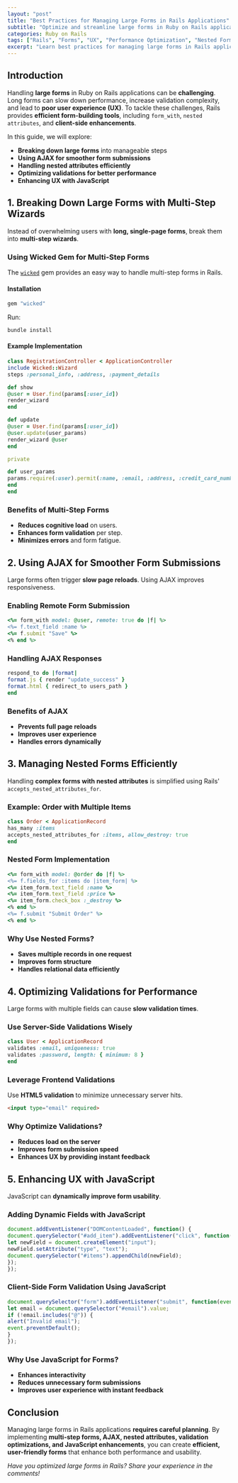 ```yaml
---
layout: "post"
title: "Best Practices for Managing Large Forms in Rails Applications"
subtitle: "Optimize and streamline large forms in Ruby on Rails applications for better UX and performance."
categories: Ruby on Rails
tags: ["Rails", "Forms", "UX", "Performance Optimization", "Nested Forms", "JavaScript"]
excerpt: "Learn best practices for managing large forms in Rails applications, including form optimization, validation strategies, and performance improvements."
---
```


## **Introduction**

Handling **large forms** in Ruby on Rails applications can be **challenging**. Long forms can slow down performance, increase validation complexity, and lead to **poor user experience (UX)**. To tackle these challenges, Rails provides **efficient form-building tools**, including `form_with`, `nested attributes`, and **client-side enhancements**.

In this guide, we will explore:

- **Breaking down large forms** into manageable steps
- **Using AJAX for smoother form submissions**
- **Handling nested attributes efficiently**
- **Optimizing validations for better performance**
- **Enhancing UX with JavaScript**

## **1. Breaking Down Large Forms with Multi-Step Wizards**

Instead of overwhelming users with **long, single-page forms**, break them into **multi-step wizards**.

### **Using Wicked Gem for Multi-Step Forms**
The [`wicked`](https://github.com/schneems/wicked) gem provides an easy way to handle multi-step forms in Rails.

#### **Installation**
```ruby
gem "wicked"
```

Run:
```sh
bundle install
```

#### **Example Implementation**
```ruby
class RegistrationController < ApplicationController
include Wicked::Wizard
steps :personal_info, :address, :payment_details

def show
@user = User.find(params[:user_id])
render_wizard
end

def update
@user = User.find(params[:user_id])
@user.update(user_params)
render_wizard @user
end

private

def user_params
params.require(:user).permit(:name, :email, :address, :credit_card_number)
end
end
```

### **Benefits of Multi-Step Forms**
- **Reduces cognitive load** on users.
- **Enhances form validation** per step.
- **Minimizes errors** and form fatigue.

## **2. Using AJAX for Smoother Form Submissions**

Large forms often trigger **slow page reloads**. Using AJAX improves responsiveness.

### **Enabling Remote Form Submission**
```ruby
<%= form_with model: @user, remote: true do |f| %>
<%= f.text_field :name %>
<%= f.submit "Save" %>
<% end %>
```

### **Handling AJAX Responses**
```ruby
respond_to do |format|
format.js { render "update_success" }
format.html { redirect_to users_path }
end
```

### **Benefits of AJAX**
- **Prevents full page reloads**
- **Improves user experience**
- **Handles errors dynamically**

## **3. Managing Nested Forms Efficiently**

Handling **complex forms with nested attributes** is simplified using Rails' `accepts_nested_attributes_for`.

### **Example: Order with Multiple Items**
```ruby
class Order < ApplicationRecord
has_many :items
accepts_nested_attributes_for :items, allow_destroy: true
end
```

### **Nested Form Implementation**
```ruby
<%= form_with model: @order do |f| %>
<%= f.fields_for :items do |item_form| %>
<%= item_form.text_field :name %>
<%= item_form.text_field :price %>
<%= item_form.check_box :_destroy %>
<% end %>
<%= f.submit "Submit Order" %>
<% end %>
```

### **Why Use Nested Forms?**
- **Saves multiple records in one request**
- **Improves form structure**
- **Handles relational data efficiently**

## **4. Optimizing Validations for Performance**

Large forms with multiple fields can cause **slow validation times**.

### **Use Server-Side Validations Wisely**
```ruby
class User < ApplicationRecord
validates :email, uniqueness: true
validates :password, length: { minimum: 8 }
end
```

### **Leverage Frontend Validations**
Use **HTML5 validation** to minimize unnecessary server hits.

```html
<input type="email" required>
```

### **Why Optimize Validations?**
- **Reduces load on the server**
- **Improves form submission speed**
- **Enhances UX by providing instant feedback**

## **5. Enhancing UX with JavaScript**

JavaScript can **dynamically improve form usability**.

### **Adding Dynamic Fields with JavaScript**
```javascript
document.addEventListener("DOMContentLoaded", function() {
document.querySelector("#add_item").addEventListener("click", function() {
let newField = document.createElement("input");
newField.setAttribute("type", "text");
document.querySelector("#items").appendChild(newField);
});
});
```

### **Client-Side Form Validation Using JavaScript**
```javascript
document.querySelector("form").addEventListener("submit", function(event) {
let email = document.querySelector("#email").value;
if (!email.includes("@")) {
alert("Invalid email");
event.preventDefault();
}
});
```

### **Why Use JavaScript for Forms?**
- **Enhances interactivity**
- **Reduces unnecessary form submissions**
- **Improves user experience with instant feedback**

## **Conclusion**

Managing large forms in Rails applications **requires careful planning**. By implementing **multi-step forms, AJAX, nested attributes, validation optimizations, and JavaScript enhancements**, you can create **efficient, user-friendly forms** that enhance both performance and usability.

*Have you optimized large forms in Rails? Share your experience in the comments!*
